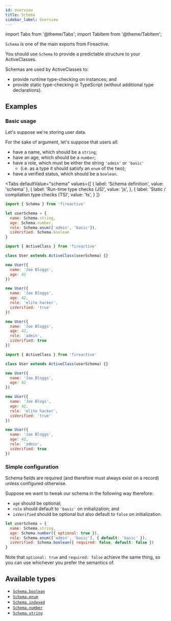 ```yaml
---
id: overview
title: Schema
sidebar_label: Overview
---
```


import Tabs from '@theme/Tabs';
import TabItem from '@theme/TabItem';

`Schema` is one of the main exports from Fireactive.

You should use `Schema` to provide a predictable structure to your ActiveClasses.

Schemas are used by ActiveClasses to:
- provide runtime type-checking on instances; and
- provide static type-checking in TypeScript (without additional type declarations).

## Examples

### Basic usage
Let's suppose we're storing user data.

For the sake of argument, let's suppose that users all:
- have a name, which should be a `string`;
- have an age, which should be a `number`;
- have a role, which must be either the string `'admin'` or `'basic'`
  - (i.e. as a type it should satisfy an `enum` of the two);
- have a verified status, which should be a `boolean`.

<Tabs
  defaultValue="schema"
  values={[
    { label: 'Schema definition', value: 'schema' },
    { label: 'Run-time type checks (JS)', value: 'js', },
    { label: 'Static / compilation type checks (TS)', value: 'ts', }
  ]}
>
<TabItem value='schema'>

```js
import { Schema } from 'fireactive'

let userSchema = {
  name: Schema.string,
  age: Schema.number,
  role: Schema.enum(['admin', 'basic']),
  isVerified: Schema.boolean
}
```

</TabItem>
<TabItem value='js'>

```js
import { ActiveClass } from 'fireactive'

class User extends ActiveClass(userSchema) {}

new User({
  name: 'Joe Bloggs',
  age: 42
})

new User({
  name: 'Joe Bloggs',
  age: 42,
  role: 'elite hacker',
  isVerified: 'true'
})

new User({
  name: 'Joe Bloggs',
  age: 42,
  role: 'admin',
  isVerified: true
})
```

</TabItem>
<TabItem value='ts'>

```js
import { ActiveClass } from 'fireactive'

class User extends ActiveClass(userSchema) {}

new User({
  name: 'Joe Bloggs',
  age: 42
})

new User({
  name: 'Joe Blogs',
  age: 42,
  role: 'elite hacker',
  isVerified: 'true'
})

new User({
  name: 'Joe Bloggs',
  age: 42,
  role: 'admin',
  isVerified: true
})
```

</TabItem>
</Tabs>

### Simple configuration
Schema fields are required (and therefore must always exist on a record) unless configured otherwise.

Suppose we want to tweak our schema in the following way therefore:

- `age` should be optional;
- `role` should default to `'basic'` on initialization; and
- `isVerified` should be optional but also default to `false` on initialization.

```js
let userSchema = {
  name: Schema.string,
  age: Schema.number({ optional: true }),
  role: Schema.enum(['admin', 'basic'], { default: 'basic' }),
  isVerified: Schema.boolean({ required: false, default: false })
}
```

Note that `optional: true` and `required: false` achieve the same thing, so you can use whichever you prefer the semantics of.


## Available types
- [`Schema.boolean`](boolean.md)
- [`Schema.enum`](enum.md)
- [`Schema.indexed`](indexed.md)
- [`Schema.number`](number.md)
- [`Schema.string`](string.md)
